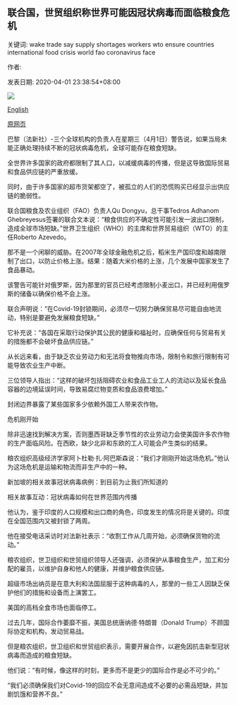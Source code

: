 ## 联合国，世贸组织称世界可能因冠状病毒而面临粮食危机

关键词: wake trade say supply shortages workers wto ensure countries international food crisis world fao coronavirus face

作者: 

发表日期: 2020-04-01 23:38:54+08:00

![](https://www.straitstimes.com/sites/default/files/styles/x_large/public/articles/2020/04/01/2020-03-31t205014z_2018239817_rc28vf9ngni8_rtrmadp_3_health-coronavirus-venezuela-food.jpg?itok=IbDq786C)

[English](World%20could%20face%20food%20crisis%20in%20wake%20of%20coronavirus%2C%20say%20UN%2C%20WTO.md)

[原网页](https://www.straitstimes.com/world/europe/world-could-face-food-crisis-in-wake-of-coronavirus-un-wto)

巴黎（法新社）-三个全球机构的负责人在星期三（4月1日）警告说，如果当局未能正确处理持续不断的冠状病毒危机，全球可能存在粮食短缺。

全世界许多国家的政府都限制了其人口，以减缓病毒的传播，但是这导致国际贸易和食品供应链的严重放缓。

同时，由于许多国家的超市货架都空了，被孤立的人们的恐慌购买已经显示出供应链的脆弱性。

联合国粮食及农业组织（FAO）负责人Qu Dongyu，总干事Tedros Adhanom Ghebreyesus签署的联合文本说：“粮食供应的不确定性可能引发一波出口限制，造成全球市场短缺。”世界卫生组织（WHO）的主席和世界贸易组织（WTO）的主任Roberto Azevedo。

那不是一个闲聊的威胁。在2007年全球金融危机之后，稻米生产国印度和越南限制了出口，以防止价格上涨。结果：随着大米价格的上涨，几个发展中国家发生了食品暴动。

该警告可能针对俄罗斯，因为那里的官员已经考虑限制小麦出口，并已经利用俄罗斯的储备以确保价格不会上涨。

联合声明说：“在Covid-19封锁期间，必须尽一切努力确保贸易尽可能自由地流动，特别是要避免发展粮食短缺。”

它补充说：“各国在采取行动保护其公民的健康和福祉时，应确保任何与贸易有关的措施都不会破坏食品供应链。”

从长远来看，由于缺乏农业劳动力和无法将食物推向市场，限制令和旅行限制有可能导致农业生产中断。

三位领导人指出：“这样的破坏包括阻碍农业和食品工业工人的流动以及延长食品容器的边境延误时间，导致易腐烂物变质和食品浪费增加。”

封闭边界暴露了某些国家多少依赖外国工人带来农作物。

危机刚开始

除非迅速找到解决方案，否则墨西哥缺乏季节性的农业劳动力会使美国许多农作物的生产面临风险。在西欧，缺少北非和东欧的工人可能会产生类似的结果。

粮农组织高级经济学家阿卜杜勒·扎·阿巴斯森说：“我们才刚刚开始这场危机。”他认为这场危机是运输和物流而非生产中的一种。

新加坡的相关故事冠状病毒病例：到目前为止我们所知道的

相关故事互动：冠状病毒如何在世界范围内传播

他认为，鉴于印度的人口规模和出口商的角色，印度发生的情况将是关键的。印度在全国范围内又被封锁了两周。

他在接受电话采访时对法新社表示：“收割工作从几周开始，必须确保货物的流动。”

粮农组织，世卫组织和世贸组织领导人还强调，必须保护从事粮食生产，加工和分配的雇员，以维护自身和他人的健康，并维护粮食供应链。

超级市场出纳员是在意大利和法国屈服于这种病毒的人，那里的一些工人因缺乏保护他们的措施和设备而上演罢工。

美国的高档全食市场也面临停工。

过去几年，国际合作萎靡不振，美国总统唐纳德·特朗普（Donald Trump）不顾国际协定和机构，发动贸易战。

但是粮农组织，世卫组织和世贸组织表示，需要开展合作，以避免因抗击新型冠状病毒而造成的粮食短缺。

他们说：“有时候，像这样的时刻，更多而不是更少的国际合作是必不可少的。”

“我们必须确保我们对Covid-19的回应不会无意间造成不必要的必需品短缺，并加剧饥饿和营养不良。”